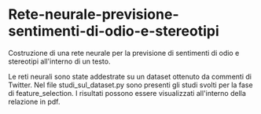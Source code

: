 # Rete-neurale-previsione-sentimenti-di-odio-e-stereotipi

Costruzione di una rete neurale per la previsione di sentimenti di odio e stereotipi all'interno di un testo.

Le reti neurali sono state addestrate su un dataset ottenuto da commenti di Twitter.
Nel file studi_sul_dataset.py sono presenti gli studi svolti per la fase di feature_selection. I risultati possono essere visualizzati all'interno della relazione in pdf.
